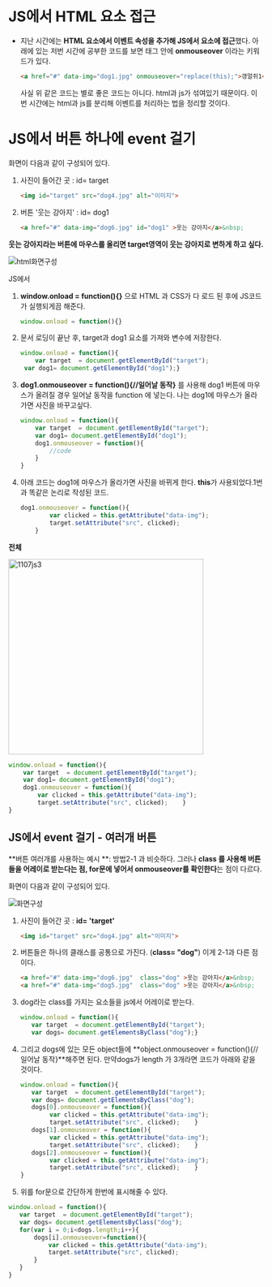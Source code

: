 # JS에서 HTML 요소 접근

- 지난 시간에는 **HTML 요소에서 이벤트 속성을 추가해 JS에서 요소에 접근**했다. 아래에 있는 저번 시간에 공부한 코드를 보면 태그 안에 **onmouseover** 이라는 키워드가 있다.

  ```html
  <a href="#" data-img="dog1.jpg" onmouseover="replace(this);">갱얼쥐1</a>
  ```

   사실 위 같은 코드는 별로 좋은 코드는 아니다. html과 js가 섞여있기 때문이다. 이번 시간에는 html과 js를 분리해 이벤트를 처리하는 법을 정리할 것이다.

#  JS에서 버튼 하나에 event 걸기

화면이 다음과 같이 구성되어 있다. 

1. 사진이 들어간 곳 : id= target

   ```html
   <img id="target" src="dog4.jpg" alt="이미지">
   ```

2. 버튼 '웃는 강아지' :  id= dog1 

   ```html
   <a href="#" data-img="dog6.jpg" id="dog1" >웃는 강아지</a>&nbsp;
   ```

   

**웃는 강아지라는 버튼에 마우스를 올리면 target영역이 웃는 강아지로 변하게 하고 싶다.**

![html화면구성](https://user-images.githubusercontent.com/37058233/98925802-cc7baf00-2519-11eb-89f1-ee584bee9537.PNG)

JS에서 

1. **window.onload = function(){}** 으로 HTML 과 CSS가 다 로드 된 후에 JS코드가 실행되게끔 해준다.

   ```javascript
   window.onload = function(){}
   ```

2. 문서 로딩이 끝난 후, target과 dog1 요소를 가져와 변수에 저장한다.

   ```javascript
   window.onload = function(){
       var target  = document.getElementById("target");
   	var dog1= document.getElementById("dog1");}
   ```

3. **dog1.onmouseover = function(){//일어날 동작}**  를 사용해 dog1 버튼에 마우스가 올려질 경우 일어날 동작을  function 에 넣는다. 나는 dog1에 마우스가 올라가면 사진을 바꾸고싶다.

   ```javascript
   window.onload = function(){
       var target  = document.getElementById("target");
       var dog1= document.getElementById("dog1");
       dog1.onmouseover = function(){
           //code
       }
   }
   ```

4. 아래 코드는 dog1에 마우스가 올라가면 사진을 바뀌게 한다. **this**가 사용되었다.1번과 똑같은 논리로 작성된 코드.

   ```javascript
   dog1.onmouseover = function(){
           var clicked = this.getAttribute("data-img"); 
           target.setAttribute("src", clicked);
       }
   ```

   

**전체**

<img width="385" alt="1107js3" src="https://user-images.githubusercontent.com/37058233/98929083-fd5de300-251d-11eb-8b61-2c3e7b409356.PNG"> 

```javascript
window.onload = function(){
    var target  = document.getElementById("target");
	var dog1= document.getElementById("dog1");
    dog1.onmouseover = function(){
        var clicked = this.getAttribute("data-img"); 
        target.setAttribute("src", clicked);    }
}
```



##  JS에서 event 걸기 - 여러개 버튼 

**버튼 여러개를 사용하는 예시 **: 방법2-1 과 비슷하다. 그러나 **class 를 사용해 버튼들을 어레이로 받는다는 점, for문에 넣어서 onmouseover를 확인한다**는 점이 다르다.

화면이 다음과 같이 구성되어 있다. 

![화면구성](https://user-images.githubusercontent.com/37058233/98929187-27afa080-251e-11eb-814e-bc96f2bd1423.PNG)

1. 사진이 들어간 곳 : **id= 'target'**

   ```html
   <img id="target" src="dog4.jpg" alt="이미지">
   ```

2. 버튼들은 하나의 클래스를 공통으로 가진다. (**class= "dog"**) 이게 2-1과 다른 점이다.

   ```html
   <a href="#" data-img="dog6.jpg"  class="dog" >웃는 강아지</a>&nbsp;
   <a href="#" data-img="dog5.jpg"  class="dog" >웃는 강아지</a>&nbsp;
   ```

3. dog라는 class를 가지는 요소들을 js에서 어레이로 받는다.

   ```javascript
   window.onload = function(){
      var target  = document.getElementById("target");
      var dogs= document.getElementsByClass("dog");}
   ```

4. 그리고 dogs에 있는 모든 object들에 **object.onmouseover = function(){//일어날 동작}**해주면 된다. 만약dogs가 length 가 3개라면 코드가 아래와 같을 것이다.

   ```javascript
   window.onload = function(){
      var target  = document.getElementById("target");
      var dogs= document.getElementsByClass("dog");
      dogs[0].onmouseover = function(){
           var clicked = this.getAttribute("data-img"); 
           target.setAttribute("src", clicked);    }   
      dogs[1].onmouseover = function(){
           var clicked = this.getAttribute("data-img"); 
           target.setAttribute("src", clicked);    }
      dogs[2].onmouseover = function(){
           var clicked = this.getAttribute("data-img"); 
           target.setAttribute("src", clicked);    }  
   }
   ```

5. 위를 for문으로 간단하게 한번에 표시해줄 수 있다.

```javascript
window.onload = function(){
   var target  = document.getElementById("target");
   var dogs= document.getElementsByClass("dog");
   for(var i = 0;i<dogs.length;i++){
       dogs[i].onmouseover=function(){
           var clicked = this.getAttribute("data-img"); 
           target.setAttribute("src", clicked);
       }
   }
}
```


